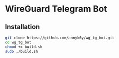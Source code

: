 # WireGuard Telegram Bot

## Installation

```bash
git clone https://github.com/annyk6y/wg_tg_bot.git
cd wg_tg_bot
chmod +x build.sh
sudo ./build.sh
